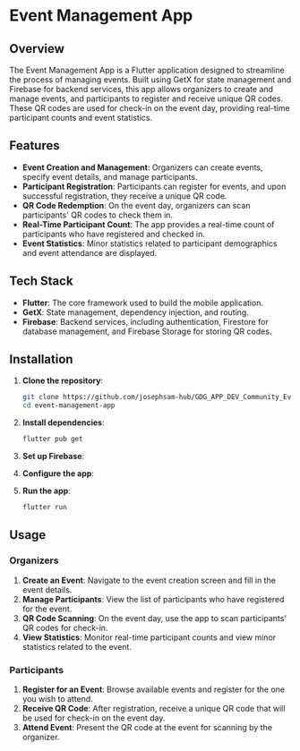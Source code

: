 # Event Management App

## Overview

The Event Management App is a Flutter application designed to streamline the process of managing events. Built using GetX for state management and Firebase for backend services, this app allows organizers to create and manage events, and participants to register and receive unique QR codes. These QR codes are used for check-in on the event day, providing real-time participant counts and event statistics.

## Features

- **Event Creation and Management**: Organizers can create events, specify event details, and manage participants.
- **Participant Registration**: Participants can register for events, and upon successful registration, they receive a unique QR code.
- **QR Code Redemption**: On the event day, organizers can scan participants' QR codes to check them in.
- **Real-Time Participant Count**: The app provides a real-time count of participants who have registered and checked in.
- **Event Statistics**: Minor statistics related to participant demographics and event attendance are displayed.

## Tech Stack

- **Flutter**: The core framework used to build the mobile application.
- **GetX**: State management, dependency injection, and routing.
- **Firebase**: Backend services, including authentication, Firestore for database management, and Firebase Storage for storing QR codes.

## Installation

1. **Clone the repository**:
   ```bash
   git clone https://github.com/josephsam-hub/GDG_APP_DEV_Community_Event_management
   cd event-management-app
   ```

2. **Install dependencies**:
   ```bash
   flutter pub get
   ```

3. **Set up Firebase**:

4. **Configure the app**:
 
5. **Run the app**:
   ```bash
   flutter run
   ```
## Usage

### Organizers

1. **Create an Event**: Navigate to the event creation screen and fill in the event details.
2. **Manage Participants**: View the list of participants who have registered for the event.
3. **QR Code Scanning**: On the event day, use the app to scan participants' QR codes for check-in.
4. **View Statistics**: Monitor real-time participant counts and view minor statistics related to the event.

### Participants

1. **Register for an Event**: Browse available events and register for the one you wish to attend.
2. **Receive QR Code**: After registration, receive a unique QR code that will be used for check-in on the event day.
3. **Attend Event**: Present the QR code at the event for scanning by the organizer.

